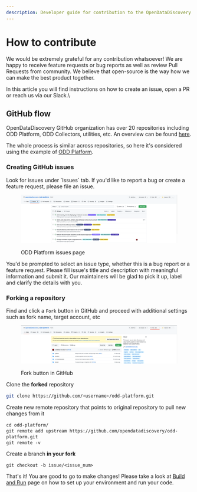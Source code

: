 ```yaml
---
description: Developer guide for contribution to the OpenDataDiscovery
---
```


# How to contribute

We would be extremely grateful for any contribution whatsoever! We are happy to receive feature requests or bug reports as well as review Pull Requests from community. We believe that open-source is the way how we can make the best product together.

In this article you will find instructions on how to create an issue, open a PR or reach us via our Slack.\


## GitHub flow

OpenDataDiscovery GitHub organization has over 20 repositories including ODD Platform, ODD Collectors, utilities, etc. An overview can be found [here](github-organization-overview.md).

The whole process is similar across repositories, so here it's considered using the example of [ODD Platform](https://github.com/opendatadiscovery/odd-platform).

### Creating GitHub issues

Look for issues under \`Issues\` tab. If you'd like to report a bug or create a feature request, please file an issue.

<figure><img src="../.gitbook/assets/image.png" alt=""><figcaption><p>ODD Platform issues page</p></figcaption></figure>

You'd be prompted to select an issue type, whether this is a bug report or a feature request. Please fill issue's title and description with meaningful information and submit it. Our maintainers will be glad to pick it up, label and clarify the details with you.

### Forking a repository

Find and click a `Fork` button in GitHub and proceed with additional settings such as fork name, target account, etc

<figure><img src="../.gitbook/assets/Screenshot 2022-10-13 at 12.09.27 (1) (1).png" alt=""><figcaption><p>Fork button in GitHub</p></figcaption></figure>

Clone the **forked** repository

```bash
git clone https://github.com/<username>/odd-platform.git
```

Create new remote repository that points to original repository to pull new changes from it

```shell
cd odd-platform/
git remote add upstream https://github.com/opendatadiscovery/odd-platform.git
git remote -v
```

Create a branch **in your fork**

```shell
git checkout -b issue/<issue_num>
```

That's it! You are good to go to make changes! Please take a look at [Build and Run](build-and-run/) page on how to set up your environment and run your code.
